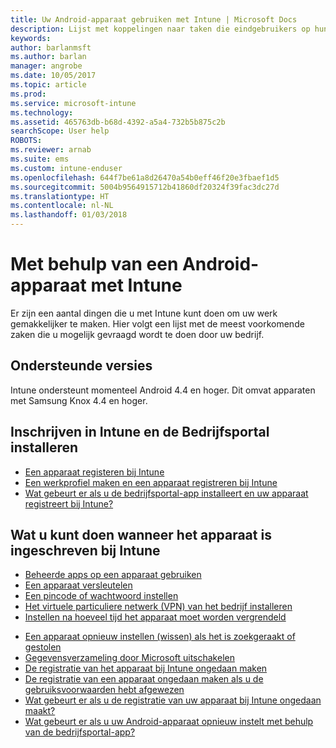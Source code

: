 ```yaml
---
title: Uw Android-apparaat gebruiken met Intune | Microsoft Docs
description: Lijst met koppelingen naar taken die eindgebruikers op hun mobiele Android-apparaat kunnen uitvoeren wanneer het apparaat bij Intune is geregistreerd
keywords: 
author: barlanmsft
ms.author: barlan
manager: angrobe
ms.date: 10/05/2017
ms.topic: article
ms.prod: 
ms.service: microsoft-intune
ms.technology: 
ms.assetid: 465763db-b68d-4392-a5a4-732b5b875c2b
searchScope: User help
ROBOTS: 
ms.reviewer: arnab
ms.suite: ems
ms.custom: intune-enduser
ms.openlocfilehash: 644f7be61a8d26470a54b0eff46f20e3fbaef1d5
ms.sourcegitcommit: 5004b9564915712b41860df20324f39fac3dc27d
ms.translationtype: HT
ms.contentlocale: nl-NL
ms.lasthandoff: 01/03/2018
---
```

# <a name="using-your-android-device-with-intune"></a>Met behulp van een Android-apparaat met Intune

Er zijn een aantal dingen die u met Intune kunt doen om uw werk gemakkelijker te maken. Hier volgt een lijst met de meest voorkomende zaken die u mogelijk gevraagd wordt te doen door uw bedrijf.

## <a name="supported-versions"></a>Ondersteunde versies

Intune ondersteunt momenteel Android 4.4 en hoger. Dit omvat apparaten met Samsung Knox 4.4 en hoger.

## <a name="enrolling-into-intune-and-installing-the-company-portal"></a>Inschrijven in Intune en de Bedrijfsportal installeren

- [Een apparaat registeren bij Intune](enroll-your-device-in-Intune-android.md)
- [Een werkprofiel maken en een apparaat registreren bij Intune](create-a-work-profile-and-enroll-your-device-in-intune-android.md)
- [Wat gebeurt er als u de bedrijfsportal-app installeert en uw apparaat registreert bij Intune?](what-happens-if-you-install-the-company-portal-app-and-enroll-your-device-in-intune-android.md)

## <a name="things-you-can-do-when-your-device-is-enrolled-in-intune"></a>Wat u kunt doen wanneer het apparaat is ingeschreven bij Intune

- [Beheerde apps op een apparaat gebruiken](use-managed-apps-on-your-device-android.md)
- [Een apparaat versleutelen](encrypt-your-device-android.md)
- [Een pincode of wachtwoord instellen](set-your-pin-or-password-android.md)
- [Het virtuele particuliere netwerk (VPN) van het bedrijf installeren](install-your-companys-virtual-private-network-VPN-android.md)
- [Instellen na hoeveel tijd het apparaat moet worden vergrendeld](set-the-amount-of-time-before-your-device-is-locked-android.md)
<!--- [Reset (erase) your lost or stolen device](reset-erase-your-lost-or-stolen-device-android.md)-->
- [Een apparaat opnieuw instellen (wissen) als het is zoekgeraakt of gestolen](reset-erase-your-device-cpwebsite.md)
- [Gegevensverzameling door Microsoft uitschakelen](turn-off-microsoft-usage-data-collection-android.md)
- [De registratie van het apparaat bij Intune ongedaan maken](unenroll-your-device-from-intune-android.md)
- [De registratie van een apparaat ongedaan maken als u de gebruiksvoorwaarden hebt afgewezen](unenroll-your-device-from-intune-if-you-declined-terms-of-use-android.md)
- [Wat gebeurt er als u de registratie van uw apparaat bij Intune ongedaan maakt?](what-happens-if-you-unenroll-your-device-from-intune-android.md)
- [Wat gebeurt er als u uw Android-apparaat opnieuw instelt met behulp van de bedrijfsportal-app?](what-happens-if-you-reset-your-device-using-the-company-portal-android.md)
<!--- - [What is the Rights Management sharing app?](what-is-the-rms-sharing-app-android.md) --->
